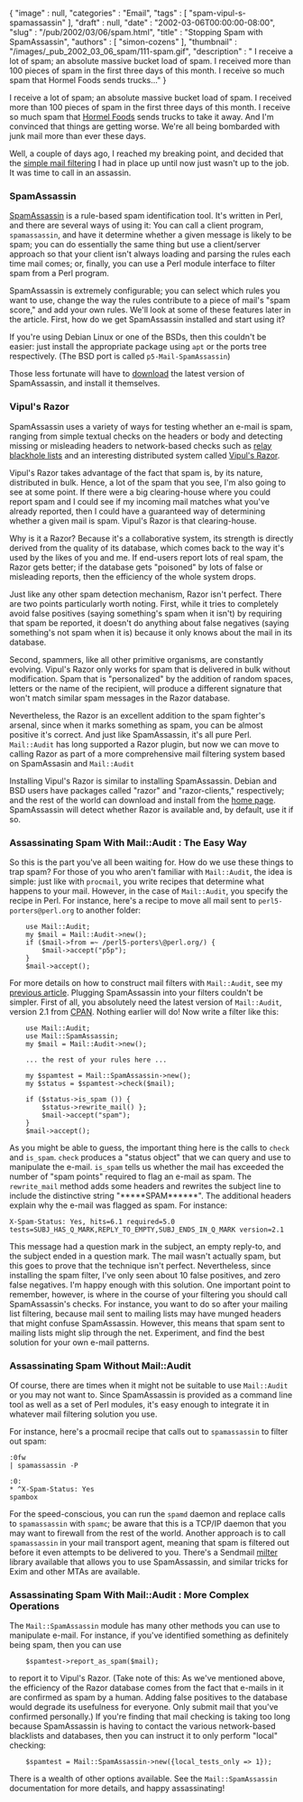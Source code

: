 {
   "image" : null,
   "categories" : "Email",
   "tags" : [
      "spam-vipul-s-spamassassin"
   ],
   "draft" : null,
   "date" : "2002-03-06T00:00:00-08:00",
   "slug" : "/pub/2002/03/06/spam.html",
   "title" : "Stopping Spam with SpamAssassin",
   "authors" : [
      "simon-cozens"
   ],
   "thumbnail" : "/images/_pub_2002_03_06_spam/111-spam.gif",
   "description" : " I receive a lot of spam; an absolute massive bucket load of spam. I received more than 100 pieces of spam in the first three days of this month. I receive so much spam that Hormel Foods sends trucks..."
}





I receive a lot of spam; an absolute massive bucket load of spam. I
received more than 100 pieces of spam in the first three days of this
month. I receive so much spam that [Hormel Foods](http://www.spam.com/)
sends trucks to take it away. And I'm convinced that things are getting
worse. We're all being bombarded with junk mail more than ever these
days.

Well, a couple of days ago, I reached my breaking point, and decided
that the [simple mail filtering](/pub/a/2001/07/17/mailfiltering.html) I
had in place up until now just wasn't up to the job. It was time to call
in an assassin.

### SpamAssassin

[SpamAssassin](http://www.spamassassin.org) is a rule-based spam
identification tool. It's written in Perl, and there are several ways of
using it: You can call a client program, `spamassassin`, and have it
determine whether a given message is likely to be spam; you can do
essentially the same thing but use a client/server approach so that your
client isn't always loading and parsing the rules each time mail comes;
or, finally, you can use a Perl module interface to filter spam from a
Perl program.

SpamAssassin is extremely configurable; you can select which rules you
want to use, change the way the rules contribute to a piece of mail's
"spam score," and add your own rules. We'll look at some of these
features later in the article. First, how do we get SpamAssassin
installed and start using it?

If you're using Debian Linux or one of the BSDs, then this couldn't be
easier: just install the appropriate package using `apt` or the ports
tree respectively. (The BSD port is called `p5-Mail-SpamAssassin`)

Those less fortunate will have to
[download](http://www.spamassassin.org/released/Mail-SpamAssassin-2.11.tar.gz)
the latest version of SpamAssassin, and install it themselves.

### Vipul's Razor

SpamAssassin uses a variety of ways for testing whether an e-mail is
spam, ranging from simple textual checks on the headers or body and
detecting missing or misleading headers to network-based checks such as
[relay blackhole lists](http://www.orbz.org) and an interesting
distributed system called [Vipul's
Razor](http://razor.sourceforge.net/).

Vipul's Razor takes advantage of the fact that spam is, by its nature,
distributed in bulk. Hence, a lot of the spam that you see, I'm also
going to see at some point. If there were a big clearing-house where you
could report spam and I could see if my incoming mail matches what
you've already reported, then I could have a guaranteed way of
determining whether a given mail is spam. Vipul's Razor is that
clearing-house.

Why is it a Razor? Because it's a collaborative system, its strength is
directly derived from the quality of its database, which comes back to
the way it's used by the likes of you and me. If end-users report lots
of real spam, the Razor gets better; if the database gets "poisoned" by
lots of false or misleading reports, then the efficiency of the whole
system drops.

Just like any other spam detection mechanism, Razor isn't perfect. There
are two points particularly worth noting. First, while it tries to
completely avoid false positives (saying something's spam when it isn't)
by requiring that spam be reported, it doesn't do anything about false
negatives (saying something's not spam when it is) because it only knows
about the mail in its database.

Second, spammers, like all other primitive organisms, are constantly
evolving. Vipul's Razor only works for spam that is delivered in bulk
without modification. Spam that is "personalized" by the addition of
random spaces, letters or the name of the recipient, will produce a
different signature that won't match similar spam messages in the Razor
database.

Nevertheless, the Razor is an excellent addition to the spam fighter's
arsenal, since when it marks something as spam, you can be almost
positive it's correct. And just like SpamAssassin, it's all pure Perl.
`Mail::Audit` has long supported a Razor plugin, but now we can move to
calling Razor as part of a more comprehensive mail filtering system
based on SpamAssasin and `Mail::Audit`

Installing Vipul's Razor is similar to installing SpamAssassin. Debian
and BSD users have packages called "razor" and "razor-clients,"
respectively; and the rest of the world can download and install from
the [home page](http://razor.sourceforge.net). SpamAssassin will detect
whether Razor is available and, by default, use it if so.

### Assassinating Spam With Mail::Audit : The Easy Way

So this is the part you've all been waiting for. How do we use these
things to trap spam? For those of you who aren't familiar with
`Mail::Audit`, the idea is simple: just like with `procmail`, you write
recipes that determine what happens to your mail. However, in the case
of `Mail::Audit`, you specify the recipe in Perl. For instance, here's a
recipe to move all mail sent to `perl5-porters@perl.org` to another
folder:

        use Mail::Audit;
        my $mail = Mail::Audit->new();
        if ($mail->from =~ /perl5-porters\@perl.org/) {
            $mail->accept("p5p");
        }
        $mail->accept();

For more details on how to construct mail filters with `Mail::Audit`,
see my [previous article](/pub/a/2001/07/17/mailfiltering.html).
Plugging SpamAssassin into your filters couldn't be simpler. First of
all, you absolutely need the latest version of `Mail::Audit`, version
2.1 from [CPAN](http://www.cpan.org/authors/id/S/SI/SIMON/). Nothing
earlier will do! Now write a filter like this:

        use Mail::Audit;
        use Mail::SpamAssassin;
        my $mail = Mail::Audit->new();

        ... the rest of your rules here ...

        my $spamtest = Mail::SpamAssassin->new();
        my $status = $spamtest->check($mail);

        if ($status->is_spam ()) {
            $status->rewrite_mail() };
            $mail->accept("spam");
        }
        $mail->accept();

As you might be able to guess, the important thing here is the calls to
`check` and `is_spam`. `check` produces a "status object" that we can
query and use to manipulate the e-mail. `is_spam` tells us whether the
mail has exceeded the number of "spam points" required to flag an e-mail
as spam.
The `rewrite_mail` method adds some headers and rewrites the subject
line to include the distinctive string "\*\*\*\*\*SPAM\*\*\*\*\*\*". The
additional headers explain why the e-mail was flagged as spam. For
instance:

    X-Spam-Status: Yes, hits=6.1 required=5.0 
    tests=SUBJ_HAS_Q_MARK,REPLY_TO_EMPTY,SUBJ_ENDS_IN_Q_MARK version=2.1

This message had a question mark in the subject, an empty reply-to, and
the subject ended in a question mark. The mail wasn't actually spam, but
this goes to prove that the technique isn't perfect. Nevertheless, since
installing the spam filter, I've only seen about 10 false positives, and
zero false negatives. I'm happy enough with this solution.
One important point to remember, however, is where in the course of your
filtering you should call SpamAssassin's checks. For instance, you want
to do so after your mailing list filtering, because mail sent to mailing
lists may have munged headers that might confuse SpamAssassin. However,
this means that spam sent to mailing lists might slip through the net.
Experiment, and find the best solution for your own e-mail patterns.

### Assassinating Spam Without Mail::Audit

Of course, there are times when it might not be suitable to use
`Mail::Audit` or you may not want to. Since SpamAssassin is provided as
a command line tool as well as a set of Perl modules, it's easy enough
to integrate it in whatever mail filtering solution you use.

For instance, here's a procmail recipe that calls out to `spamassassin`
to filter out spam:

    :0fw
    | spamassassin -P

    :0:
    * ^X-Spam-Status: Yes
    spambox

For the speed-conscious, you can run the `spamd` daemon and replace
calls to `spamassassin` with `spamc`; be aware that this is a TCP/IP
daemon that you may want to firewall from the rest of the world.
Another approach is to call `spamassassin` in your mail transport agent,
meaning that spam is filtered out before it even attempts to be
delivered to you. There's a Sendmail
[milter](http://savannah.gnu.org/projects/spamass-milt/) library
available that allows you to use SpamAssassin, and similar tricks for
Exim and other MTAs are available.

### Assassinating Spam With Mail::Audit : More Complex Operations

The `Mail::SpamAssassin` module has many other methods you can use to
manipulate e-mail. For instance, if you've identified something as
definitely being spam, then you can use

        $spamtest->report_as_spam($mail);

to report it to Vipul's Razor. (Take note of this: As we've mentioned
above, the efficiency of the Razor database comes from the fact that
e-mails in it are confirmed as spam by a human. Adding false positives
to the database would degrade its usefulness for everyone. Only submit
mail that you've confirmed personally.)
If you're finding that mail checking is taking too long because
SpamAssassin is having to contact the various network-based blacklists
and databases, then you can instruct it to only perform "local"
checking:

        $spamtest = Mail::SpamAssassin->new({local_tests_only => 1});

There is a wealth of other options available. See the
`Mail::SpamAssassin` documentation for more details, and happy
assassinating!


